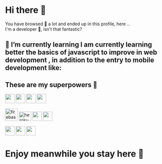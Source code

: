 

Hi there 🦄
===========

You have browsed 🚀 a lot and ended up in this profile, here ..  
I'm a developer 🌷, isn't that fantastic?

🌺 I’m currently learning I am currently learning better the basics of javascript to improve in web development , in addition to the entry to mobile development like:
----------------------------------------------------------------------------------------------------------------------------------------------------------------------

These are my superpowers 🦄
---------------------------
<p>
  
<img height="30" src="https://cdn.svgporn.com/logos/javascript.svg">
<img height="30" src="https://cdn.svgporn.com/logos/react.svg">
<img height="30" src="https://cdn.svgporn.com/logos/nextjs.svg">
<img height="30" src="https://cdn.svgporn.com/logos/nodejs.svg">
<p/>
<p>

<img src="https://www.vectorlogo.zone/logos/firebase/firebase-icon.svg" alt="firebase"  height="40"/>
<img src="https://www.vectorlogo.zone/logos/heroku/heroku-icon.svg" alt="heroku" width="40" height="30"/>
<img height="30" src="https://cdn.svgporn.com/logos/npm.svg">
<img height="30" src="https://cdn.svgporn.com/logos/mongodb.svg">
<p/>

<p>

<img height="30" src="https://cdn.svgporn.com/logos/sass.svg">
<img height="30" src="https://cdn.svgporn.com/logos/uikit.svg">
<img height="30" src="https://raw.githubusercontent.com/gilbarbara/logos/804dc257b59e144eaca5bc6ffd16949752c6f789/logos/bulma.svg">
</p>


 



Enjoy meanwhile you stay here 🌺
================================
<!--
**Ydannel/Ydannel** is a ✨ _special_ ✨ repository because its `README.md` (this file) appears on your GitHub profile.

Here are some ideas to get you started:

- 🔭 I’m currently working on ...
- 🌱 I’m currently learning ...
- 👯 I’m looking to collaborate on ...
- 🤔 I’m looking for help with ...
- 💬 Ask me about ...
- 📫 How to reach me: ...
- 😄 Pronouns: ...
- ⚡ Fun fact: ...
-->
